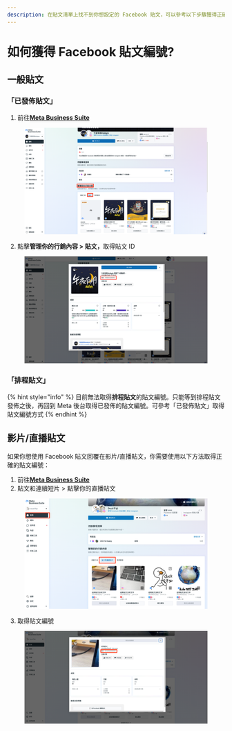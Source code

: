 ```yaml
---
description: 在貼文清單上找不到你想設定的 Facebook 貼文，可以參考以下步驟獲得正確的 Facebook 貼文編號
---
```


# 如何獲得 Facebook 貼文編號?

## 一般貼文

### 「已發佈貼文」

1. 前往[**Meta Business Suite**](https://business.facebook.com/latest/home?nav_ref=bm_flyout_menu\&entry_exp=jorxqhodyt\&nav_source=flyout_menu\&nav_id=3101504572)

<figure><img src="../../../.gitbook/assets/中文版.png" alt=""><figcaption></figcaption></figure>

2. 點擊**管理你的行銷內容 > 貼文，**&#x53D6;得貼文 ID

<figure><img src="../../../.gitbook/assets/截圖 2023-03-27 下午12.25.41.png" alt=""><figcaption></figcaption></figure>

### 「排程貼文」

{% hint style="info" %}
目前無法取得**排程貼文**的貼文編號。只能等到排程貼文發佈之後，再回到 Meta 後台取得已發佈的貼文編號。可參考「已發佈貼文」取得貼文編號方式
{% endhint %}

## 影片/直播貼文

如果你想使用 Facebook 貼文回覆在影片/直播貼文，你需要使用以下方法取得正確的貼文編號：

1. 前往[**Meta Business Suite**](https://business.facebook.com/latest/home?nav_ref=bm_flyout_menu\&entry_exp=jorxqhodyt\&nav_source=flyout_menu\&nav_id=3101504572)
2. 貼文和連續短片 > 點擊你的直播貼文

<figure><img src="../../../.gitbook/assets/直播1.png" alt=""><figcaption></figcaption></figure>

3. 取得貼文編號

<figure><img src="../../../.gitbook/assets/直播2.png" alt=""><figcaption></figcaption></figure>
